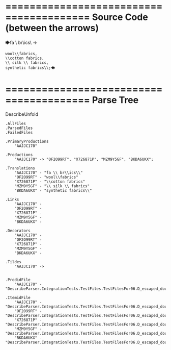 ========================================
Source Code (between the arrows)
========================================

🡆fa \\ br\\ics\\ ->

    wool\\fabrics,
    \\cotton fabrics,
    \\ silk \\ fabrics,
    synthetic fabrics\\;🡄

========================================
Parse Tree
========================================
DescribeUnfold

    .AllFiles
    .ParsedFiles
    .FailedFiles

    .PrimaryProductions
        "AAJJC170" 

    .Productions
        "AAJJC170" -> "OF2O99RT", "X726871P", "MZM9Y5GF", "BKDA6UKX";

    .Translations
        "AAJJC170" - "fa \\ br\\ics\\"
        "OF2O99RT" - "wool\\fabrics"
        "X726871P" - "\\cotton fabrics"
        "MZM9Y5GF" - "\\ silk \\ fabrics"
        "BKDA6UKX" - "synthetic fabrics\\"

    .Links
        "AAJJC170" - 
        "OF2O99RT" - 
        "X726871P" - 
        "MZM9Y5GF" - 
        "BKDA6UKX" - 

    .Decorators
        "AAJJC170" - 
        "OF2O99RT" - 
        "X726871P" - 
        "MZM9Y5GF" - 
        "BKDA6UKX" - 

    .Tildes
        "AAJJC170" -> 


    .ProdidFile
        "AAJJC170" - "DescribeParser.IntegrationTests.TestFiles.TestFilesFor06.D_escaped_double_characters3.ds"

    .ItemidFile
        "AAJJC170" - "DescribeParser.IntegrationTests.TestFiles.TestFilesFor06.D_escaped_double_characters3.ds"
        "OF2O99RT" - "DescribeParser.IntegrationTests.TestFiles.TestFilesFor06.D_escaped_double_characters3.ds"
        "X726871P" - "DescribeParser.IntegrationTests.TestFiles.TestFilesFor06.D_escaped_double_characters3.ds"
        "MZM9Y5GF" - "DescribeParser.IntegrationTests.TestFiles.TestFilesFor06.D_escaped_double_characters3.ds"
        "BKDA6UKX" - "DescribeParser.IntegrationTests.TestFiles.TestFilesFor06.D_escaped_double_characters3.ds"


